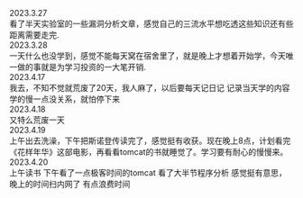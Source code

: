 2023.3.27<br>
看了半天实验室的一些漏洞分析文章，感觉自己的三流水平想吃透这些知识还有些距离需要走完.<br>
2023.3.28<br>
一天什么也没学到，感觉不能每天窝在宿舍里了，就是晚上才想着开始学，今天唯一做的事就是为学习投资的一大笔开销.
<br>2023.4.17<br>
我去，不知不觉就荒废了20天，我人麻了，以后要每天记日记 记录当天学的内容 学的慢一点没关系，就怕停下来
<br>2023.4.18<br>
又特么荒废一天
<br>2023.4.19<br>
上午出去洗澡，下午把斯诺登传读完了，感觉挺有收获。现在晚上8点，计划看完《花样年华》这部电影，再看看tomcat的书就睡觉了。学习要有耐心的慢慢来。
<br>2023.4.20<br>
上午读书 下午看了一点极客时间的tomcat  看了大半节程序分析 感觉挺有意思，晚上的时间扫内网了 有点浪费时间
